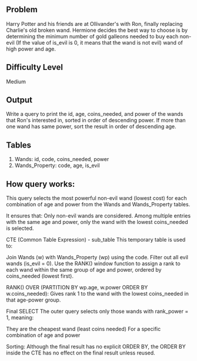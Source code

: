 ## Problem
Harry Potter and his friends are at Ollivander's with Ron, finally replacing Charlie's old broken wand.
Hermione decides the best way to choose is by determining the minimum number of gold galleons needed to buy each non-evil (If the value of is_evil is 0, it means that the wand is not evil) wand of high power and age.

## Difficulty Level
Medium

## Output
Write a query to print the id, age, coins_needed, and power of the wands that Ron's interested in, sorted in order of descending power. 
If more than one wand has same power, sort the result in order of descending age.

## Tables
1) Wands: id, code, coins_needed, power
2) Wands_Property: code, age, is_evil

## How query works:
This query selects the most powerful non-evil wand (lowest cost) for each combination of age and power from the Wands and Wands_Property tables.

It ensures that:
Only non-evil wands are considered.
Among multiple entries with the same age and power, only the wand with the lowest coins_needed is selected.

CTE (Common Table Expression) - sub_table 
This temporary table is used to:

Join Wands (w) with Wands_Property (wp) using the code.
Filter out all evil wands (is_evil = 0).
Use the RANK() window function to assign a rank to each wand within the same group of age and power, ordered by coins_needed (lowest first).

RANK() OVER (PARTITION BY wp.age, w.power ORDER BY w.coins_needed):
Gives rank 1 to the wand with the lowest coins_needed in that age-power group.

Final SELECT
The outer query selects only those wands with rank_power = 1, meaning:

They are the cheapest wand (least coins needed)
For a specific combination of age and power

Sorting:
Although the final result has no explicit ORDER BY, the ORDER BY inside the CTE has no effect on the final result unless reused.